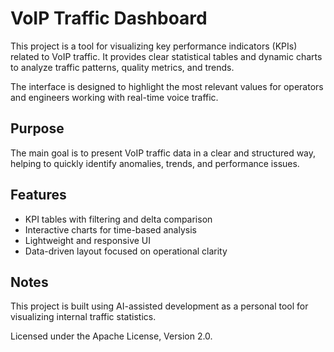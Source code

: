 # VoIP Traffic Dashboard

This project is a tool for visualizing key performance indicators (KPIs) related to VoIP traffic. It provides clear statistical tables and dynamic charts to analyze traffic patterns, quality metrics, and trends.

The interface is designed to highlight the most relevant values for operators and engineers working with real-time voice traffic.

## Purpose

The main goal is to present VoIP traffic data in a clear and structured way, helping to quickly identify anomalies, trends, and performance issues.

## Features

- KPI tables with filtering and delta comparison
- Interactive charts for time-based analysis
- Lightweight and responsive UI
- Data-driven layout focused on operational clarity

## Notes

This project is built using AI-assisted development as a personal tool for visualizing internal traffic statistics.

Licensed under the Apache License, Version 2.0.
